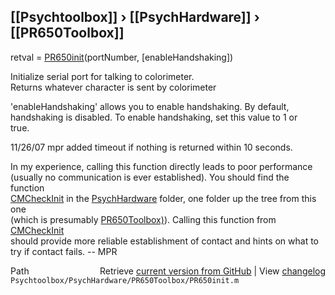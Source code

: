 ## [[Psychtoolbox]] &#8250; [[PsychHardware]] &#8250; [[PR650Toolbox]]

retval = [PR650init](PR650init)(portNumber, [enableHandshaking])  
  
Initialize serial port for talking to colorimeter.  
Returns whatever character is sent by colorimeter  
  
'enableHandshaking' allows you to enable handshaking.  By default,  
handshaking is disabled.  To enable handshaking, set this value to 1 or  
true.  
  
11/26/07    mpr   added timeout if nothing is returned within 10 seconds.  
  
In my experience, calling this function directly leads to poor performance  
(usually no communication is ever established).  You should find the function  
[CMCheckInit](CMCheckInit) in the [PsychHardware](PsychHardware) folder, one folder up the tree from this one  
(which is presumably [PR650Toolbox)](PR650Toolbox)).  Calling this function from [CMCheckInit](CMCheckInit)  
should provide more reliable establishment of contact and hints on what to   
try if contact fails.  -- MPR  




<div class="code_header" style="text-align:right;">
  <span style="float:left;">Path&nbsp;&nbsp;</span> <span class="counter">Retrieve <a href=
  "https://raw.github.com/Psychtoolbox-3/Psychtoolbox-3/beta/Psychtoolbox/PsychHardware/PR650Toolbox/PR650init.m">current version from GitHub</a> | View <a href=
  "https://github.com/Psychtoolbox-3/Psychtoolbox-3/commits/beta/Psychtoolbox/PsychHardware/PR650Toolbox/PR650init.m">changelog</a></span>
</div>
<div class="code">
  <code>Psychtoolbox/PsychHardware/PR650Toolbox/PR650init.m</code>
</div>

